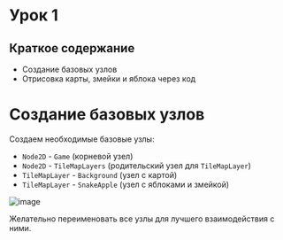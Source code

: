 # Урок 1 

## Краткое содержание 
- Создание базовых узлов
- Отрисовка карты, змейки и яблока через код


# Создание базовых узлов

Создаем необходимые базовые узлы:
- `Node2D` - `Game` (корневой узел)
- `Node2D` - `TileMapLayers` (родительский узел для `TileMapLayer`)
- `TileMapLayer` - `Background` (узел с картой)
- `TileMapLayer` - `SnakeApple` (узел с яблоками и змейкой) 

![image](https://github.com/user-attachments/assets/0d55655c-cd0e-432c-b300-57fc6625019e)

Желательно переименовать все узлы для лучшего взаимодействия с ними.
